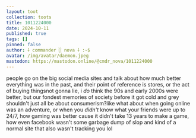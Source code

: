```yaml
---
layout: toot
collection: toots
title: 1011224000
date: 2024-10-11
published: true
tags: []
pinned: false
author: ⸸ commander ░ nova ⸸ :~$
avatar: /img/avatar/daemon.jpeg
mastodon: https://mastodon.online/@cmdr_nova/1011224000
---
```


people go on the big social media sites and talk about how much better everything was in the past, and their point of reference is stores, or the act of buying thingsnot gonna lie, i _do_ think the 90s and early 2000s were better, but our fondest memories of society before it got cold and grey shouldn't just all be about consumerism?like what about when going online was an adventure, or when you _didn't_ know what your friends were up to 24/7, how gaming was better cause it didn't take 13 years to make a game, how even facebook wasn't some garbage dump of slop and kind of a normal site that also wasn't tracking you lol
